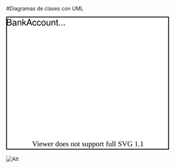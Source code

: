 #Diagramas de clases con UML 



![Alt](./Diagramas/DiagBankAccount.drawio.svg)

![Alt](./Diagramas/DiagBankAccount2.drawio.svg)